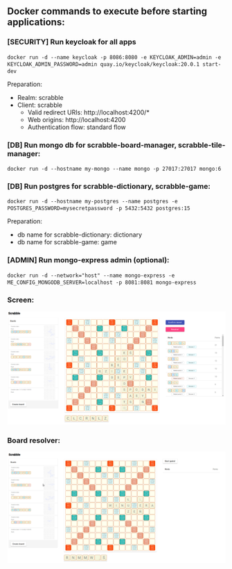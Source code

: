 ## Docker commands to execute before starting applications:

### [SECURITY] Run keycloak for all apps
```
docker run -d --name keycloak -p 8086:8080 -e KEYCLOAK_ADMIN=admin -e KEYCLOAK_ADMIN_PASSWORD=admin quay.io/keycloak/keycloak:20.0.1 start-dev
```
Preparation:
- Realm: scrabble
- Client: scrabble
  - Valid redirect URIs: http://localhost:4200/*
  - Web origins: http://localhost:4200
  - Authentication flow: standard flow

### [DB] Run mongo db for scrabble-board-manager, scrabble-tile-manager:
```
docker run -d --hostname my-mongo --name mongo -p 27017:27017 mongo:6
```

### [DB] Run postgres for scrabble-dictionary, scrabble-game:
```
docker run -d --hostname my-postgres --name postgres -e POSTGRES_PASSWORD=mysecretpassword -p 5432:5432 postgres:15
```
Preparation:
- db name for scrabble-dictionary: dictionary
- db name for scrabble-game: game

### [ADMIN] Run mongo-express admin (optional):
```
docker run -d --network="host" --name mongo-express -e ME_CONFIG_MONGODB_SERVER=localhost -p 8081:8081 mongo-express
```

### Screen:

![](cloud-scrabble-v3.png)

### Board resolver:

![](cloud-scrabble-resolver-v2.gif)
